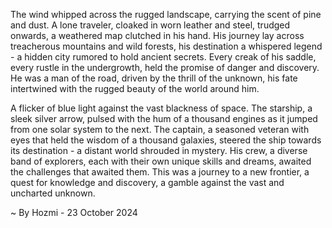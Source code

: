 
The wind whipped across the rugged landscape, carrying the scent of pine and dust. A lone traveler, cloaked in worn leather and steel, trudged onwards, a weathered map clutched in his hand. His journey lay across treacherous mountains and wild forests, his destination a whispered legend - a hidden city rumored to hold ancient secrets. Every creak of his saddle, every rustle in the undergrowth, held the promise of danger and discovery.  He was a man of the road, driven by the thrill of the unknown, his fate intertwined with the rugged beauty of the world around him. 

A flicker of blue light against the vast blackness of space.  The starship, a sleek silver arrow, pulsed with the hum of a thousand engines as it jumped from one solar system to the next.  The captain, a seasoned veteran with eyes that held the wisdom of a thousand galaxies, steered the ship towards its destination - a distant world shrouded in mystery.  His crew, a diverse band of explorers, each with their own unique skills and dreams, awaited the challenges that awaited them.  This was a journey to a new frontier, a quest for knowledge and discovery, a gamble against the vast and uncharted unknown. 

~ By Hozmi - 23 October 2024
